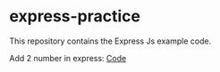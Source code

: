 # express-practice

This repository contains the Express Js example code.

Add 2 number in express: [Code](https://)
